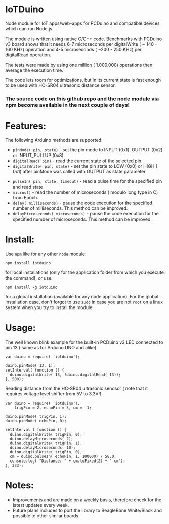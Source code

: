 IoTDuino
========

Node module for IoT apps/web-apps for PCDuino and compatible devices which can run Node.js.

The module is written using native C/C++ code. Benchmarks with PCDuino v3 board shows that 
it needs 6-7 microseconds per digitalWrite ( ~ 140 - 160 KHz) operation and 4-5 microseconds 
( ~200 - 250 KHz) per digitalRead operation. 

The tests were made by using one million ( 1.000.000) operations then average the execution time.

The code lets room for optimizations, but in its current state is fast enough to be used with HC-SR04 ultrasonic distance sensor.

### The source code on this github repo and the node module via npm become available in the next couple of days!

Features:
========
The following Arduino methods are supported:
 * `pinMode( pin, state)` - set the pin mode to INPUT (0x1), OUTPUT (0x2) or INPUT_PULLUP (0x8)
 * `digitalRead( pin)` - read the current state of the selected pin.
 * `digitalWrite( pin, state)` - set the pin state to LOW (0x0) or HIGH ( 0x1) after pinMode was called with OUTPUT as state parameter
 - `pulseIn( pin, state, timeout)` - read a pulse time for the specified pin and read state
 - `micros()` - read the number of microseconds ( modulo long type in C) from Epoch.
 - `delay( milliseconds)` - pause the code execution for the specified number of milliseconds. This method can be improved.
 - `delayMicroseconds( microseconds)` - pause the code execution for the specified number of microseconds. This method can be improved.
 
Install:
========
Use `npm` like for any other `node` module:
```
npm install iotduino
```
for local installations (only for the application folder from which you execute the command), or use:

```
npm install -g iotduino
```
for a global installation (available for any node application). 
For the global installation case, don't forgot to use `sudo` in case you are not `root` on a linux system when you try to install the module.
 
Usage:
========
The well known blink example for the built-in PCDuino v3 LED connected to pin 13 ( same as for Arduino UNO and alike):
```
var duino = require( 'iotduino');

duino.pinMode( 13, 1);
setInterval( function () { 
  duino.digitalWrite( 13, !duino.digitalRead( 13));
}, 500);
```

Reading distance from the HC-SR04 ultrasonic senosor ( note that it requires voltage level shifter from 5V to 3.3V!):
```
var duino = require( 'iotduino'),
    trigPin = 2, echoPin = 3, cm = -1;
    
duino.pinMode( trigPin, 1);
duino.pinMode( echoPin, 0);

setInterval ( function () { 
  duino.digitalWrite( trigPin, 0);
  duino.delayMicroseconds( 2);
  duino.digitalWrite( trigPin, 1);
  duino.delayMicroseconds( 10);
  duino.digitalWrite( trigPin, 0);
  cm = duino.pulseIn( echoPin, 1, 100000) / 58.0; 
  console.log( "Distance: " + cm.toFixed(2) + " cm");
}, 333);
```

Notes:
========
 - Improvements and are made on a weekly basis, therefore check for the latest updates every week.
 - Future plans includes to port the library to BeagleBone White/Black and possible to other similar boards.
